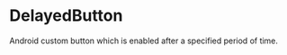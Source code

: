 DelayedButton
=============

Android custom button which is enabled after a specified period of time.
